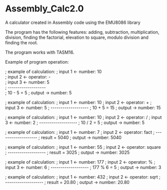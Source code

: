 # Assembly_Calc2.0
A calculator created in Assembly code using the EMU8086 library

The program has the following features: adding,
subtraction, multiplication, division, finding the factorial, elevation to
square, modulo division and finding the root.

The program works with TASM16.

Example of program operation:

; example of calculation:
; input 1 <- number:   10 	
; input 2 <- operator: -   
; input 3 <- number:   5   
; -------------------  
;     10 - 5 = 5 
; output  -> number:   5

; example of calculation:
; input 1 <- number:   10 
; input 2 <- operator: + 
; input 3 <- number:   5 
; ------------------- 
;     10 + 5 = 15 
; output  -> number:   15

; example of calculation:
; input 1 <- number:   10 
; input 2 <- operator: / 
; input 3 <- number:   2 
; ------------------- 
;     10 / 2 = 5 
; output  -> number:   5

; example of calculation:
; input 1 <- number:   7 
; input 2 <- operator: fact 
; ------------------- 
; result = 5040 
; output  -> number:   5040

; example of calculation:
; input 1 <- number:   55 
; input 2 <- operator: square 
; ------------------- 
; result = 3025 
; output  -> number:   3025

; example of calculation:
; input 1 <- number:   177
; input 2 <- operator: % 
; input 3 <- number:   6 
; ------------------- 
;     177 % 6 = 5 
; output  -> number:   3

; example of calculation:
; input 1 <- number:   432 
; input 2 <- operator: sqrt 
; ------------------- 
; result = 20.80 
; output  -> number:   20.80

